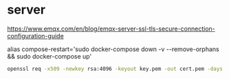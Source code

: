 
# server



https://www.emqx.com/en/blog/emqx-server-ssl-tls-secure-connection-configuration-guide

alias compose-restart='sudo docker-compose down -v --remove-orphans && sudo docker-compose up'

```bash
openssl req -x509 -newkey rsa:4096 -keyout key.pem -out cert.pem -days 365 -nodes
```
